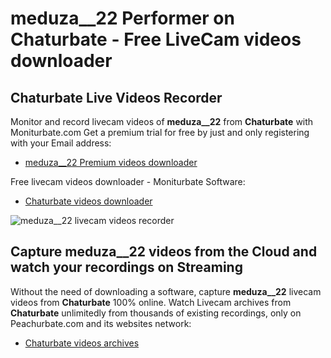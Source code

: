 # meduza__22 Performer on Chaturbate - Free LiveCam videos downloader

## Chaturbate Live Videos Recorder

Monitor and record livecam videos of **meduza__22** from **Chaturbate** with Moniturbate.com
Get a premium trial for free by just and only registering with your Email address:
* [meduza__22 Premium videos downloader](https://moniturbate.com/request-demo-licence-key.html)

Free livecam videos downloader - Moniturbate Software:
* [Chaturbate videos downloader](https://moniturbate.com/moniturbate-download-software.html)

![meduza__22 livecam videos recorder](https://peachurnet.com/templates/moniturbate-software.png)


## Capture meduza__22 videos from the Cloud and watch your recordings on Streaming

Without the need of downloading a software, capture **meduza__22** livecam videos from **Chaturbate** 100% online.
Watch Livecam archives from **Chaturbate** unlimitedly from thousands of existing recordings, only on Peachurbate.com and its websites network:
* [Chaturbate videos archives](https://peachurnet.com/)